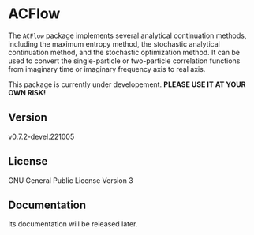 # ACFlow

The `ACFlow` package implements several analytical continuation methods, including the maximum entropy method, the stochastic analytical continuation method, and the stochastic optimization method. It can be used to convert the single-particle or two-particle correlation functions from imaginary time or imaginary frequency axis to real axis.

This package is currently under developement. **PLEASE USE IT AT YOUR OWN RISK!**

## Version

v0.7.2-devel.221005

## License

GNU General Public License Version 3

## Documentation

Its documentation will be released later.
